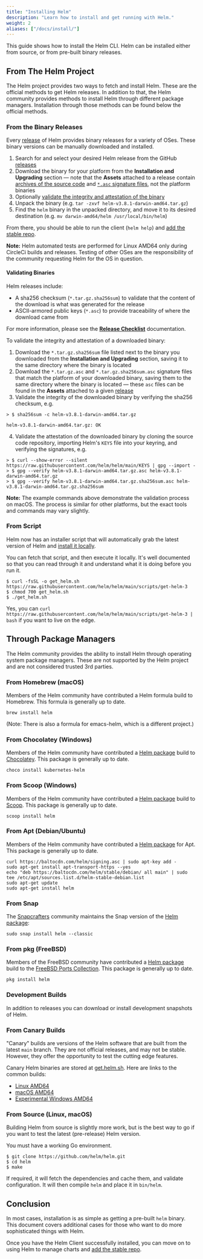 ```yaml
---
title: "Installing Helm"
description: "Learn how to install and get running with Helm."
weight: 2
aliases: ["/docs/install/"]
---
```


This guide shows how to install the Helm CLI. Helm can be installed either from
source, or from pre-built binary releases.

## From The Helm Project

The Helm project provides two ways to fetch and install Helm. These are the
official methods to get Helm releases. In addition to that, the Helm community
provides methods to install Helm through different package managers.
Installation through those methods can be found below the official methods.

### From the Binary Releases

Every [release](https://github.com/helm/helm/releases) of Helm provides binary
releases for a variety of OSes. These binary versions can be manually downloaded
and installed.

1. Search for and select your desired Helm release from the GitHub [releases](https://github.com/helm/helm/releases)
2. Download the binary for your platform from the **Installation and Upgrading** section — note that the **Assets** attached to a release contain [archives of the source code](#from-source-linux-macos) and [`*.asc` signature files](#validating-binaries), not the platform binaries
3. Optionally [validate the integrity and attestation of the binary](#validating-binaries)
4. Unpack the binary (e.g. `tar -zxvf helm-v3.8.1-darwin-amd64.tar.gz`)
5. Find the `helm` binary in the unpacked directory, and move it to its desired destination (e.g. `mv darwin-amd64/helm /usr/local/bin/helm`)

From there, you should be able to run the client (`helm help`) and [add the stable
repo](https://helm.sh/docs/intro/quickstart/#initialize-a-helm-chart-repository).

**Note:** Helm automated tests are performed for Linux AMD64 only during
CircleCi builds and releases. Testing of other OSes are the responsibility of
the community requesting Helm for the OS in question.

#### Validating Binaries

Helm releases include:

- A sha256 checksum (`*.tar.gz.sha256sum`) to validate that the content of the download is what was generated for the release
- ASCII-armored public keys (`*.asc`) to provide traceability of where the download came from

For more information, please see the [**Release Checklist**](https://helm.sh/docs/community/release_checklist/#8-pgp-sign-the-downloads) documentation.

To validate the integrity and attestation of a downloaded binary:

1. Download the `*.tar.gz.sha256sum` file listed next to the binary you downloaded from the **Installation and Upgrading** section, saving it to the same directory where the binary is located
2. Download the `*.tar.gz.asc` and `*.tar.gz.sha256sum.asc` signature files that match the platform of your downloaded binary, saving them to the same directory where the binary is located — these `asc` files can be found in the **Assets** attached to a given [release](https://github.com/helm/helm/releases)
3. Validate the integrity of the downloaded binary by verifying the sha256 checksum, e.g.

```
> $ sha256sum -c helm-v3.8.1-darwin-amd64.tar.gz
```
```
helm-v3.8.1-darwin-amd64.tar.gz: OK
```

4. Validate the attestation of the downloaded binary by cloning the source code repository, importing Helm's `KEYS` file into your keyring, and verifying the signatures, e.g.

```
> $ curl --show-error --silent https://raw.githubusercontent.com/helm/helm/main/KEYS | gpg --import -
> $ gpg --verify helm-v3.8.1-darwin-amd64.tar.gz.asc helm-v3.8.1-darwin-amd64.tar.gz
> $ gpg --verify helm-v3.8.1-darwin-amd64.tar.gz.sha256sum.asc helm-v3.8.1-darwin-amd64.tar.gz.sha256sum
```

**Note:** The example commands above demonstrate the validation process on macOS. The process is similar for other platforms, but the exact tools and commands may vary slightly.

### From Script

Helm now has an installer script that will automatically grab the latest version
of Helm and [install it
locally](https://raw.githubusercontent.com/helm/helm/main/scripts/get-helm-3).

You can fetch that script, and then execute it locally. It's well documented so
that you can read through it and understand what it is doing before you run it.

```console
$ curl -fsSL -o get_helm.sh https://raw.githubusercontent.com/helm/helm/main/scripts/get-helm-3
$ chmod 700 get_helm.sh
$ ./get_helm.sh
```

Yes, you can `curl
https://raw.githubusercontent.com/helm/helm/main/scripts/get-helm-3 | bash` if
you want to live on the edge.

## Through Package Managers

The Helm community provides the ability to install Helm through operating system
package managers. These are not supported by the Helm project and are not
considered trusted 3rd parties.

### From Homebrew (macOS)

Members of the Helm community have contributed a Helm formula build to Homebrew.
This formula is generally up to date.

```console
brew install helm
```

(Note: There is also a formula for emacs-helm, which is a different project.)

### From Chocolatey (Windows)

Members of the Helm community have contributed a [Helm
package](https://chocolatey.org/packages/kubernetes-helm) build to
[Chocolatey](https://chocolatey.org/). This package is generally up to date.

```console
choco install kubernetes-helm
```

### From Scoop (Windows)

Members of the Helm community have contributed a [Helm
package](https://github.com/ScoopInstaller/Main/blob/master/bucket/helm.json) build to [Scoop](https://scoop.sh). This package is generally up to date.

```console
scoop install helm
```

### From Apt (Debian/Ubuntu)

Members of the Helm community have contributed a [Helm
package](https://helm.baltorepo.com/stable/debian/) for Apt. This package is
generally up to date.

```console
curl https://baltocdn.com/helm/signing.asc | sudo apt-key add -
sudo apt-get install apt-transport-https --yes
echo "deb https://baltocdn.com/helm/stable/debian/ all main" | sudo tee /etc/apt/sources.list.d/helm-stable-debian.list
sudo apt-get update
sudo apt-get install helm
```

### From Snap

The [Snapcrafters](https://github.com/snapcrafters) community maintains the Snap
version of the [Helm package](https://snapcraft.io/helm):

```console
sudo snap install helm --classic
```

### From pkg (FreeBSD)

Members of the FreeBSD community have contributed a [Helm
package](https://www.freshports.org/sysutils/helm) build to the
[FreeBSD Ports Collection](https://man.freebsd.org/ports).
This package is generally up to date.

```console
pkg install helm
```

### Development Builds

In addition to releases you can download or install development snapshots of
Helm.

### From Canary Builds

"Canary" builds are versions of the Helm software that are built from the latest
`main` branch. They are not official releases, and may not be stable. However,
they offer the opportunity to test the cutting edge features.

Canary Helm binaries are stored at [get.helm.sh](https://get.helm.sh). Here are
links to the common builds:

- [Linux AMD64](https://get.helm.sh/helm-canary-linux-amd64.tar.gz)
- [macOS AMD64](https://get.helm.sh/helm-canary-darwin-amd64.tar.gz)
- [Experimental Windows
  AMD64](https://get.helm.sh/helm-canary-windows-amd64.zip)

### From Source (Linux, macOS)

Building Helm from source is slightly more work, but is the best way to go if
you want to test the latest (pre-release) Helm version.

You must have a working Go environment.

```console
$ git clone https://github.com/helm/helm.git
$ cd helm
$ make
```

If required, it will fetch the dependencies and cache them, and validate
configuration. It will then compile `helm` and place it in `bin/helm`.

## Conclusion

In most cases, installation is as simple as getting a pre-built `helm` binary.
This document covers additional cases for those who want to do more
sophisticated things with Helm.

Once you have the Helm Client successfully installed, you can move on to using
Helm to manage charts and [add the stable
repo](https://helm.sh/docs/intro/quickstart/#initialize-a-helm-chart-repository).

